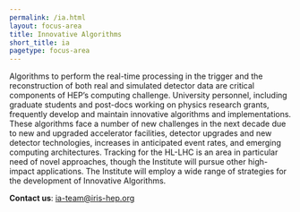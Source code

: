 ```yaml
---
permalink: /ia.html
layout: focus-area
title: Innovative Algorithms
short_title: ia
pagetype: focus-area
---
```


Algorithms to perform the real-time processing in the trigger and
the reconstruction of both real and simulated detector data are
critical components of HEP’s computing challenge. University
personnel, including graduate students and post-docs working on
physics research grants, frequently develop and maintain innovative
algorithms and implementations. These algorithms face a number of
new challenges in the next decade due to new and upgraded accelerator
facilities, detector upgrades and new detector technologies, increases
in anticipated event rates, and emerging computing architectures.
Tracking for the HL-LHC is an area in particular need of novel
approaches, though the Institute will pursue other high-impact
applications. The Institute will employ a wide range of strategies
for the development of Innovative Algorithms.
  
  **Contact us**: [ia-team@iris-hep.org](mailto:ia-team@iris-hep.org)


